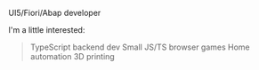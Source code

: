 UI5/Fiori/Abap developer 

I'm a little interested:
> TypeScript backend dev
> Small JS/TS browser games
> Home automation
> 3D printing
